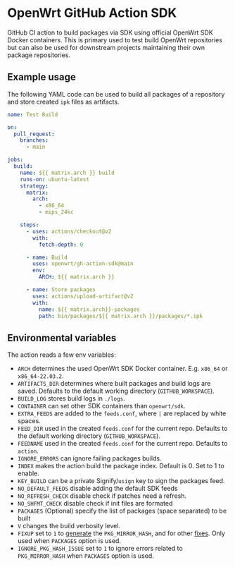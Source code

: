 # OpenWrt GitHub Action SDK

GitHub CI action to build packages via SDK using official OpenWrt SDK Docker
containers. This is primary used to test build OpenWrt repositories but can
also be used for downstream projects maintaining their own package
repositories.

## Example usage

The following YAML code can be used to build all packages of a repository and
store created `ipk` files as artifacts.

```yaml
name: Test Build

on:
  pull_request:
    branches:
      - main

jobs:
  build:
    name: ${{ matrix.arch }} build
    runs-on: ubuntu-latest
    strategy:
      matrix:
        arch:
          - x86_64
          - mips_24kc

    steps:
      - uses: actions/checkout@v2
        with:
          fetch-depth: 0

      - name: Build
        uses: openwrt/gh-action-sdk@main
        env:
          ARCH: ${{ matrix.arch }}

      - name: Store packages
        uses: actions/upload-artifact@v2
        with:
          name: ${{ matrix.arch}}-packages
          path: bin/packages/${{ matrix.arch }}/packages/*.ipk
```

## Environmental variables

The action reads a few env variables:

* `ARCH` determines the used OpenWrt SDK Docker container.
  E.g. `x86_64` or `x86_64-22.03.2`.
* `ARTIFACTS_DIR` determines where built packages and build logs are saved.
  Defaults to the default working directory (`GITHUB_WORKSPACE`).
* `BUILD_LOG` stores build logs in `./logs`.
* `CONTAINER` can set other SDK containers than `openwrt/sdk`.
* `EXTRA_FEEDS` are added to the `feeds.conf`, where `|` are replaced by white
  spaces.
* `FEED_DIR` used in the created `feeds.conf` for the current repo. Defaults to
  the default working directory (`GITHUB_WORKSPACE`).
* `FEEDNAME` used in the created `feeds.conf` for the current repo. Defaults to
  `action`.
* `IGNORE_ERRORS` can ignore failing packages builds.
* `INDEX` makes the action build the package index. Default is 0. Set to 1 to enable.
* `KEY_BUILD` can be a private Signify/`usign` key to sign the packages feed.
* `NO_DEFAULT_FEEDS` disable adding the default SDK feeds
* `NO_REFRESH_CHECK` disable check if patches need a refresh.
* `NO_SHFMT_CHECK` disable check if init files are formated
* `PACKAGES` (Optional) specify the list of packages (space separated) to be built
* `V` changes the build verbosity level.
* `FIXUP` set to `1` to [generate](https://openwrt.org/docs/guide-developer/packages#use_source_repository) the `PKG_MIRROR_HASH`, and for other [fixes](https://openwrt.org/docs/guide-developer/packages#testing_a_package_makefile). Only used when `PACKAGES` option is used.
* `IGNORE_PKG_HASH_ISSUE` set to `1` to ignore errors related to `PKG_MIRROR_HASH` when `PACKAGES` option is used.

